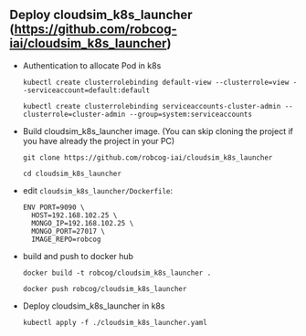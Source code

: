 ## Deploy cloudsim_k8s_launcher (https://github.com/robcog-iai/cloudsim_k8s_launcher)


* Authentication to allocate Pod in k8s

  `kubectl create clusterrolebinding default-view --clusterrole=view --serviceaccount=default:default`
  
  `kubectl create clusterrolebinding serviceaccounts-cluster-admin --clusterrole=cluster-admin --group=system:serviceaccounts`
  
* Build cloudsim_k8s_launcher image. (You can skip cloning the project if you have already the project in your PC)

  `git clone https://github.com/robcog-iai/cloudsim_k8s_launcher`
  
  `cd cloudsim_k8s_launcher`
  
* edit `cloudsim_k8s_launcher/Dockerfile`:
  
  ```
  ENV PORT=9090 \                  
    HOST=192.168.102.25 \
    MONGO_IP=192.168.102.25 \
    MONGO_PORT=27017 \
    IMAGE_REPO=robcog
  ```

* build and push to docker hub
  
  `docker build -t robcog/cloudsim_k8s_launcher .`
  
  `docker push robcog/cloudsim_k8s_launcher`
  
* Deploy cloudsim_k8s_launcher in k8s

  `kubectl apply -f ./cloudsim_k8s_launcher.yaml`


